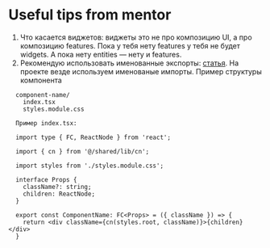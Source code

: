 # Useful tips from mentor
1. Что касается виджетов: виджеты это не про композицию UI, а про композицию features. Пока у тебя нету features у тебя не будет widgets. А пока нету entities — нету и features.
2. Рекомендую использовать именованные экспорты: [статья](https://medium.com/@ibeanuhillary/default-export-vs-named-export-which-is-better-51faa54a5937). На проекте везде используем именованые импорты.
Пример структуры компонента
```
  component-name/
    index.tsx
    styles.module.css
    
  Пример index.tsx:

  import type { FC, ReactNode } from 'react';

  import { cn } from '@/shared/lib/cn';

  import styles from './styles.module.css';

  interface Props {
    className?: string;
    children: ReactNode;
  }

  export const ComponentName: FC<Props> = ({ className }) => {
    return <div className={cn(styles.root, className)}>{children}</div>
  }

```